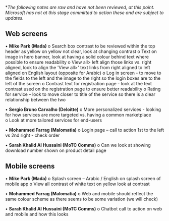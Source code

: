 *_The following notes are raw and have not been reviewed, at this point. Microsoft has not at this stage committed to action these and are subject to updates._    

## **Web screens**
•	**Mike Park (Mada)**
o	Search box contrast to be reviewed within the top header as yellow on yellow not clear, look at changing contrast 
o	Text on image in hero banner, look at having a solid colour behind text where possible to ensure readability 
o	View all> left align those links vs. right aligned, look to align the 'View all>' text links from right aligned to left aligned on English layout (opposite for Arabic)
o	Log in screen - to move to the fields to the left and the image to the right so the login boxes are to the left of the screen
o	Contrast text for registration page - look at the text contrast used on the registration page to ensure better readability 
o	Rating for service – look to move closer to title of the service so there is a clear relationship between the two

•	**Sergio Bruno Carvalho (Deloitte)** 
o	More personalized services - looking for how services are more targeted vs. having a common marketplace  
o	Look at more tailored services for end-users

•	**Mohammed Farrag (Malomatia)** 
o	Login page – call to action 1st to the left vs 2nd right - check order

•	**Sarah Khalid Al Hussaini (MoTC Comms)**
o	Can we look at showing download number shown on product detail page


## **Mobile screens**
•	**Mike Park (Mada)**
o	Splash screen – Arabic / English on splash screen of mobile app
o	View all contrast of white text on yellow look at contrast 

•	**Mohammed Farrag (Malomatia)**
o	Web and mobile should reflect the same colour scheme as there seems to be some variation (we will check) 

•	**Sarah Khalid Al Hussaini (MoTC Comms)**
o	Chatbot call to action on web and mobile and how this looks 

